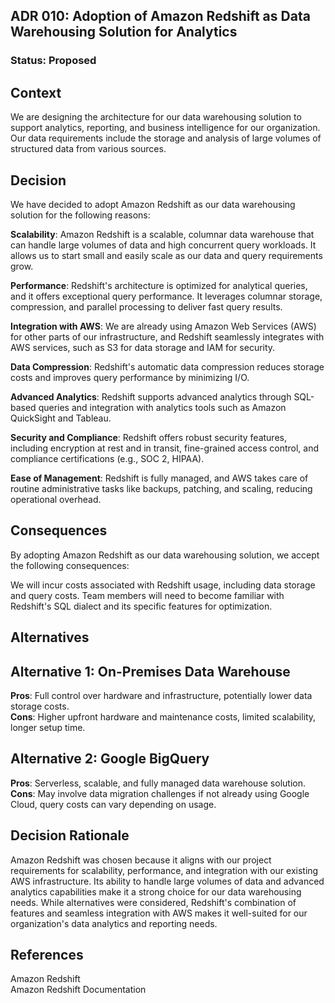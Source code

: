 ## ADR 010: Adoption of Amazon Redshift as Data Warehousing Solution for Analytics 

### Status: Proposed

## Context
We are designing the architecture for our data warehousing solution to support analytics, reporting, and business intelligence for our organization. Our data requirements include the storage and analysis of large volumes of structured data from various sources.

## Decision
We have decided to adopt Amazon Redshift as our data warehousing solution for the following reasons:

**Scalability**: Amazon Redshift is a scalable, columnar data warehouse that can handle large volumes of data and high concurrent query workloads. It allows us to start small and easily scale as our data and query requirements grow.

**Performance**: Redshift's architecture is optimized for analytical queries, and it offers exceptional query performance. It leverages columnar storage, compression, and parallel processing to deliver fast query results.

**Integration with AWS**: We are already using Amazon Web Services (AWS) for other parts of our infrastructure, and Redshift seamlessly integrates with AWS services, such as S3 for data storage and IAM for security.

**Data Compression**: Redshift's automatic data compression reduces storage costs and improves query performance by minimizing I/O.

**Advanced Analytics**: Redshift supports advanced analytics through SQL-based queries and integration with analytics tools such as Amazon QuickSight and Tableau.

**Security and Compliance**: Redshift offers robust security features, including encryption at rest and in transit, fine-grained access control, and compliance certifications (e.g., SOC 2, HIPAA).

**Ease of Management**: Redshift is fully managed, and AWS takes care of routine administrative tasks like backups, patching, and scaling, reducing operational overhead.

## Consequences
By adopting Amazon Redshift as our data warehousing solution, we accept the following consequences:

We will incur costs associated with Redshift usage, including data storage and query costs.
Team members will need to become familiar with Redshift's SQL dialect and its specific features for optimization.
## Alternatives
## Alternative 1: On-Premises Data Warehouse
**Pros**: Full control over hardware and infrastructure, potentially lower data storage costs.  
**Cons**: Higher upfront hardware and maintenance costs, limited scalability, longer setup time.

## Alternative 2: Google BigQuery
**Pros**: Serverless, scalable, and fully managed data warehouse solution.  
**Cons**: May involve data migration challenges if not already using Google Cloud, query costs can vary depending on usage.

## Decision Rationale
Amazon Redshift was chosen because it aligns with our project requirements for scalability, performance, and integration with our existing AWS infrastructure. Its ability to handle large volumes of data and advanced analytics capabilities make it a strong choice for our data warehousing needs. While alternatives were considered, Redshift's combination of features and seamless integration with AWS makes it well-suited for our organization's data analytics and reporting needs.

## References
Amazon Redshift  
Amazon Redshift Documentation

